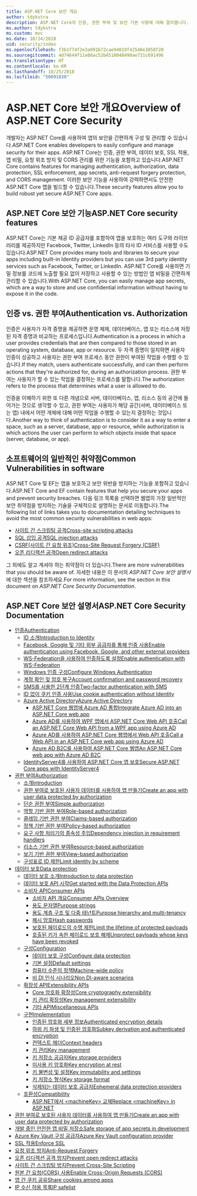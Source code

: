 ```yaml
---
title: ASP.NET Core 보안 개요
author: tdykstra
description: ASP.NET Core의 인증, 권한 부여 및 보안 기본 사항에 대해 알아봅니다.
ms.author: tdykstra
ms.custom: mvc
ms.date: 10/24/2018
uid: security/index
ms.openlocfilehash: f3b1f74f2e3a991b72cae94019f42548e3858f20
ms.sourcegitcommit: 4d74644f11e0dac52b4510048490ae731c691496
ms.translationtype: HT
ms.contentlocale: ko-KR
ms.lasthandoff: 10/25/2018
ms.locfileid: "50091030"
---
```

# <a name="overview-of-aspnet-core-security"></a><span data-ttu-id="68203-103">ASP.NET Core 보안 개요</span><span class="sxs-lookup"><span data-stu-id="68203-103">Overview of ASP.NET Core Security</span></span>

<span data-ttu-id="68203-104">개발자는 ASP.NET Core를 사용하여 앱의 보안을 간편하게 구성 및 관리할 수 있습니다.</span><span class="sxs-lookup"><span data-stu-id="68203-104">ASP.NET Core enables developers to easily configure and manage security for their apps.</span></span> <span data-ttu-id="68203-105">ASP.NET Core는 인증, 권한 부여, 데이터 보호, SSL 적용, 앱 비밀, 요청 위조 방지 및 CORS 관리를 위한 기능을 포함하고 있습니다.</span><span class="sxs-lookup"><span data-stu-id="68203-105">ASP.NET Core contains features for managing authentication, authorization, data protection, SSL enforcement, app secrets, anti-request forgery protection, and CORS management.</span></span> <span data-ttu-id="68203-106">이러한 보안 기능을 사용하여 강력하면서도 안전한 ASP.NET Core 앱을 빌드할 수 있습니다.</span><span class="sxs-lookup"><span data-stu-id="68203-106">These security features allow you to build robust yet secure ASP.NET Core apps.</span></span>

## <a name="aspnet-core-security-features"></a><span data-ttu-id="68203-107">ASP.NET Core 보안 기능</span><span class="sxs-lookup"><span data-stu-id="68203-107">ASP.NET Core security features</span></span>

<span data-ttu-id="68203-108">ASP.NET Core는 기본 제공 ID 공급자를 포함하여 앱을 보호하는 여러 도구와 라이브러리를 제공하지만 Facebook, Twitter, LinkedIn 등의 타사 ID 서비스를 사용할 수도 있습니다.</span><span class="sxs-lookup"><span data-stu-id="68203-108">ASP.NET Core provides many tools and libraries to secure your apps including built-in Identity providers but you can use 3rd party identity services such as Facebook, Twitter, or LinkedIn.</span></span> <span data-ttu-id="68203-109">ASP.NET Core를 사용하면 기밀 정보를 코드에 노출할 필요 없이 저장하고 사용할 수 있는 방법인 앱 비밀을 간편하게 관리할 수 있습니다.</span><span class="sxs-lookup"><span data-stu-id="68203-109">With ASP.NET Core, you can easily manage app secrets, which are a way to store and use confidential information without having to expose it in the code.</span></span>

## <a name="authentication-vs-authorization"></a><span data-ttu-id="68203-110">인증 vs. 권한 부여</span><span class="sxs-lookup"><span data-stu-id="68203-110">Authentication vs. Authorization</span></span>

<span data-ttu-id="68203-111">인증은 사용자가 자격 증명을 제공하면 운영 체제, 데이터베이스, 앱 또는 리소스에 저장된 자격 증명과 비교하는 프로세스입니다.</span><span class="sxs-lookup"><span data-stu-id="68203-111">Authentication is a process in which a user provides credentials that are then compared to those stored in an operating system, database, app or resource.</span></span> <span data-ttu-id="68203-112">두 자격 증명이 일치하면 사용자 인증이 성공하고 사용자는 권한 부여 프로세스 동안 권한이 부여된 작업을 수행할 수 있습니다.</span><span class="sxs-lookup"><span data-stu-id="68203-112">If they match, users authenticate successfully, and can then perform actions that they're authorized for, during an authorization process.</span></span> <span data-ttu-id="68203-113">권한 부여는 사용자가 할 수 있는 작업을 결정하는 프로세스를 말합니다.</span><span class="sxs-lookup"><span data-stu-id="68203-113">The authorization refers to the process that determines what a user is allowed to do.</span></span>

<span data-ttu-id="68203-114">인증을 이해하기 위한 또 다른 개념으로 서버, 데이터베이스, 앱, 리소스 등의 공간에 들어가는 것으로 생각할 수 있고, 권한 부여는 사용자가 해당 공간(서버, 데이터베이스 또는 앱) 내에서 어떤 개체에 대해 어떤 작업을 수행할 수 있는지 결정하는 것입니다.</span><span class="sxs-lookup"><span data-stu-id="68203-114">Another way to think of authentication is to consider it as a way to enter a space, such as a server, database, app or resource, while authorization is which actions the user can perform to which objects inside that space (server, database, or app).</span></span>

## <a name="common-vulnerabilities-in-software"></a><span data-ttu-id="68203-115">소프트웨어의 일반적인 취약점</span><span class="sxs-lookup"><span data-stu-id="68203-115">Common Vulnerabilities in software</span></span>

<span data-ttu-id="68203-116">ASP.NET Core 및 EF는 앱을 보호하고 보안 위반을 방지하는 기능을 포함하고 있습니다.</span><span class="sxs-lookup"><span data-stu-id="68203-116">ASP.NET Core and EF contain features that help you secure your apps and prevent security breaches.</span></span> <span data-ttu-id="68203-117">다음 링크 목록을 선택하면 웹앱의 가장 일반적인 보안 취약점을 방지하는 기술을 구체적으로 설명하는 문서로 이동합니다.</span><span class="sxs-lookup"><span data-stu-id="68203-117">The following list of links takes you to documentation detailing techniques to avoid the most common security vulnerabilities in web apps:</span></span>

* [<span data-ttu-id="68203-118">사이트 간 스크립팅 공격</span><span class="sxs-lookup"><span data-stu-id="68203-118">Cross-site scripting attacks</span></span>](xref:security/cross-site-scripting)
* [<span data-ttu-id="68203-119">SQL 삽입 공격</span><span class="sxs-lookup"><span data-stu-id="68203-119">SQL injection attacks</span></span>](/ef/core/querying/raw-sql)
* [<span data-ttu-id="68203-120">CSRF(사이트 간 요청 위조)</span><span class="sxs-lookup"><span data-stu-id="68203-120">Cross-Site Request Forgery (CSRF)</span></span>](xref:security/anti-request-forgery)
* [<span data-ttu-id="68203-121">오픈 리디렉션 공격</span><span class="sxs-lookup"><span data-stu-id="68203-121">Open redirect attacks</span></span>](xref:security/preventing-open-redirects)

<span data-ttu-id="68203-122">그 외에도 알고 계셔야 하는 취약점이 더 있습니다.</span><span class="sxs-lookup"><span data-stu-id="68203-122">There are more vulnerabilities that you should be aware of.</span></span> <span data-ttu-id="68203-123">자세한 내용은 이 문서의 *ASP.NET Core 보안 설명서*에 대한 섹션을 참조하세요.</span><span class="sxs-lookup"><span data-stu-id="68203-123">For more information, see the section in this document on *ASP.NET Core Security Documentation*.</span></span>

## <a name="aspnet-core-security-documentation"></a><span data-ttu-id="68203-124">ASP.NET Core 보안 설명서</span><span class="sxs-lookup"><span data-stu-id="68203-124">ASP.NET Core Security Documentation</span></span>

* [<span data-ttu-id="68203-125">인증</span><span class="sxs-lookup"><span data-stu-id="68203-125">Authentication</span></span>](xref:security/authentication/index)
  * [<span data-ttu-id="68203-126">ID 소개</span><span class="sxs-lookup"><span data-stu-id="68203-126">Introduction to Identity</span></span>](xref:security/authentication/identity)
  * [<span data-ttu-id="68203-127">Facebook, Google 및 기타 외부 공급자를 통해 인증 사용</span><span class="sxs-lookup"><span data-stu-id="68203-127">Enable authentication using Facebook, Google, and other external providers</span></span>](xref:security/authentication/social/index)
  * [<span data-ttu-id="68203-128">WS-Federation을 사용하여 인증하도록 설정</span><span class="sxs-lookup"><span data-stu-id="68203-128">Enable authentication with WS-Federation</span></span>](xref:security/authentication/ws-federation)
  * [<span data-ttu-id="68203-129">Windows 인증 구성</span><span class="sxs-lookup"><span data-stu-id="68203-129">Configure Windows Authentication</span></span>](xref:security/authentication/windowsauth)
  * [<span data-ttu-id="68203-130">계정 확인 및 암호 복구</span><span class="sxs-lookup"><span data-stu-id="68203-130">Account confirmation and password recovery</span></span>](xref:security/authentication/accconfirm)
  * [<span data-ttu-id="68203-131">SMS를 사용한 2단계 인증</span><span class="sxs-lookup"><span data-stu-id="68203-131">Two-factor authentication with SMS</span></span>](xref:security/authentication/2fa)
  * [<span data-ttu-id="68203-132">ID 없이 쿠키 인증 사용</span><span class="sxs-lookup"><span data-stu-id="68203-132">Use cookie authentication without Identity</span></span>](xref:security/authentication/cookie)
  * [<span data-ttu-id="68203-133">Azure Active Directory</span><span class="sxs-lookup"><span data-stu-id="68203-133">Azure Active Directory</span></span>](xref:security/authentication/azure-active-directory/index)
    * [<span data-ttu-id="68203-134">ASP.NET Core 웹앱에 Azure AD 통합</span><span class="sxs-lookup"><span data-stu-id="68203-134">Integrate Azure AD into an ASP.NET Core web app</span></span>](https://azure.microsoft.com/documentation/samples/active-directory-dotnet-webapp-openidconnect-aspnetcore/)
    * [<span data-ttu-id="68203-135">Azure AD를 사용하여 WPF 앱에서 ASP.NET Core Web API 호출</span><span class="sxs-lookup"><span data-stu-id="68203-135">Call an ASP.NET Core Web API from a WPF app using Azure AD</span></span>](https://azure.microsoft.com/documentation/samples/active-directory-dotnet-native-aspnetcore/)
    * [<span data-ttu-id="68203-136">Azure AD를 사용하여 ASP.NET Core 웹앱에서 Web API 호출</span><span class="sxs-lookup"><span data-stu-id="68203-136">Call a Web API in an ASP.NET Core web app using Azure AD</span></span>](https://azure.microsoft.com/documentation/samples/active-directory-dotnet-webapp-webapi-openidconnect-aspnetcore/)
    * [<span data-ttu-id="68203-137">Azure AD B2C를 사용하여 ASP.NET Core 웹앱</span><span class="sxs-lookup"><span data-stu-id="68203-137">An ASP.NET Core web app with Azure AD B2C</span></span>](https://azure.microsoft.com/resources/samples/active-directory-b2c-dotnetcore-webapp/)
  * [<span data-ttu-id="68203-138">IdentityServer4를 사용하여 ASP.NET Core 앱 보호</span><span class="sxs-lookup"><span data-stu-id="68203-138">Secure ASP.NET Core apps with IdentityServer4</span></span>](https://identityserver4.readthedocs.io)
* [<span data-ttu-id="68203-139">권한 부여</span><span class="sxs-lookup"><span data-stu-id="68203-139">Authorization</span></span>](xref:security/authorization/index)
  * [<span data-ttu-id="68203-140">소개</span><span class="sxs-lookup"><span data-stu-id="68203-140">Introduction</span></span>](xref:security/authorization/introduction)
  * [<span data-ttu-id="68203-141">권한 부여로 보호된 사용자 데이터를 사용하여 앱 만들기</span><span class="sxs-lookup"><span data-stu-id="68203-141">Create an app with user data protected by authorization</span></span>](xref:security/authorization/secure-data)
  * [<span data-ttu-id="68203-142">단순 권한 부여</span><span class="sxs-lookup"><span data-stu-id="68203-142">Simple authorization</span></span>](xref:security/authorization/simple)
  * [<span data-ttu-id="68203-143">역할 기반 권한 부여</span><span class="sxs-lookup"><span data-stu-id="68203-143">Role-based authorization</span></span>](xref:security/authorization/roles)
  * [<span data-ttu-id="68203-144">클레임 기반 권한 부여</span><span class="sxs-lookup"><span data-stu-id="68203-144">Claims-based authorization</span></span>](xref:security/authorization/claims)
  * [<span data-ttu-id="68203-145">정책 기반 권한 부여</span><span class="sxs-lookup"><span data-stu-id="68203-145">Policy-based authorization</span></span>](xref:security/authorization/policies)
  * [<span data-ttu-id="68203-146">요구 사항 처리기의 종속성 주입</span><span class="sxs-lookup"><span data-stu-id="68203-146">Dependency injection in requirement handlers</span></span>](xref:security/authorization/dependencyinjection)
  * [<span data-ttu-id="68203-147">리소스 기반 권한 부여</span><span class="sxs-lookup"><span data-stu-id="68203-147">Resource-based authorization</span></span>](xref:security/authorization/resourcebased)
  * [<span data-ttu-id="68203-148">보기 기반 권한 부여</span><span class="sxs-lookup"><span data-stu-id="68203-148">View-based authorization</span></span>](xref:security/authorization/views)
  * [<span data-ttu-id="68203-149">구성표로 ID 제한</span><span class="sxs-lookup"><span data-stu-id="68203-149">Limit identity by scheme</span></span>](xref:security/authorization/limitingidentitybyscheme)
* [<span data-ttu-id="68203-150">데이터 보호</span><span class="sxs-lookup"><span data-stu-id="68203-150">Data protection</span></span>](xref:security/data-protection/index)
  * [<span data-ttu-id="68203-151">데이터 보호 소개</span><span class="sxs-lookup"><span data-stu-id="68203-151">Introduction to data protection</span></span>](xref:security/data-protection/introduction)
  * [<span data-ttu-id="68203-152">데이터 보호 API 시작</span><span class="sxs-lookup"><span data-stu-id="68203-152">Get started with the Data Protection APIs</span></span>](xref:security/data-protection/using-data-protection)
  * [<span data-ttu-id="68203-153">소비자 API</span><span class="sxs-lookup"><span data-stu-id="68203-153">Consumer APIs</span></span>](xref:security/data-protection/consumer-apis/index)
    * [<span data-ttu-id="68203-154">소비자 API 개요</span><span class="sxs-lookup"><span data-stu-id="68203-154">Consumer APIs Overview</span></span>](xref:security/data-protection/consumer-apis/overview)
    * [<span data-ttu-id="68203-155">용도 문자열</span><span class="sxs-lookup"><span data-stu-id="68203-155">Purpose strings</span></span>](xref:security/data-protection/consumer-apis/purpose-strings)
    * [<span data-ttu-id="68203-156">용도 계층 구조 및 다중 테넌트</span><span class="sxs-lookup"><span data-stu-id="68203-156">Purpose hierarchy and multi-tenancy</span></span>](xref:security/data-protection/consumer-apis/purpose-strings-multitenancy)
    * [<span data-ttu-id="68203-157">해시 암호</span><span class="sxs-lookup"><span data-stu-id="68203-157">Hash passwords</span></span>](xref:security/data-protection/consumer-apis/password-hashing)
    * [<span data-ttu-id="68203-158">보호된 페이로드의 수명 제한</span><span class="sxs-lookup"><span data-stu-id="68203-158">Limit the lifetime of protected payloads</span></span>](xref:security/data-protection/consumer-apis/limited-lifetime-payloads)
    * [<span data-ttu-id="68203-159">호출된 키가 속한 페이로드 보호 해제</span><span class="sxs-lookup"><span data-stu-id="68203-159">Unprotect payloads whose keys have been revoked</span></span>](xref:security/data-protection/consumer-apis/dangerous-unprotect)
  * [<span data-ttu-id="68203-160">구성</span><span class="sxs-lookup"><span data-stu-id="68203-160">Configuration</span></span>](xref:security/data-protection/configuration/index)
    * [<span data-ttu-id="68203-161">데이터 보호 구성</span><span class="sxs-lookup"><span data-stu-id="68203-161">Configure data protection</span></span>](xref:security/data-protection/configuration/overview)
    * [<span data-ttu-id="68203-162">기본 설정</span><span class="sxs-lookup"><span data-stu-id="68203-162">Default settings</span></span>](xref:security/data-protection/configuration/default-settings)
    * [<span data-ttu-id="68203-163">컴퓨터 수준의 정책</span><span class="sxs-lookup"><span data-stu-id="68203-163">Machine-wide policy</span></span>](xref:security/data-protection/configuration/machine-wide-policy)
    * [<span data-ttu-id="68203-164">비 DI 인식 시나리오</span><span class="sxs-lookup"><span data-stu-id="68203-164">Non DI-aware scenarios</span></span>](xref:security/data-protection/configuration/non-di-scenarios)
  * [<span data-ttu-id="68203-165">확장성 API</span><span class="sxs-lookup"><span data-stu-id="68203-165">Extensibility APIs</span></span>](xref:security/data-protection/extensibility/index)
    * [<span data-ttu-id="68203-166">Core 암호화 확장성</span><span class="sxs-lookup"><span data-stu-id="68203-166">Core cryptography extensibility</span></span>](xref:security/data-protection/extensibility/core-crypto)
    * [<span data-ttu-id="68203-167">키 관리 확장성</span><span class="sxs-lookup"><span data-stu-id="68203-167">Key management extensibility</span></span>](xref:security/data-protection/extensibility/key-management)
    * [<span data-ttu-id="68203-168">기타 API</span><span class="sxs-lookup"><span data-stu-id="68203-168">Miscellaneous APIs</span></span>](xref:security/data-protection/extensibility/misc-apis)
  * [<span data-ttu-id="68203-169">구현</span><span class="sxs-lookup"><span data-stu-id="68203-169">Implementation</span></span>](xref:security/data-protection/implementation/index)
    * [<span data-ttu-id="68203-170">인증된 암호화 세부 정보</span><span class="sxs-lookup"><span data-stu-id="68203-170">Authenticated encryption details</span></span>](xref:security/data-protection/implementation/authenticated-encryption-details)
    * [<span data-ttu-id="68203-171">하위 키 파생 및 인증된 암호화</span><span class="sxs-lookup"><span data-stu-id="68203-171">Subkey derivation and authenticated encryption</span></span>](xref:security/data-protection/implementation/subkeyderivation)
    * [<span data-ttu-id="68203-172">컨텍스트 헤더</span><span class="sxs-lookup"><span data-stu-id="68203-172">Context headers</span></span>](xref:security/data-protection/implementation/context-headers)
    * [<span data-ttu-id="68203-173">키 관리</span><span class="sxs-lookup"><span data-stu-id="68203-173">Key management</span></span>](xref:security/data-protection/implementation/key-management)
    * [<span data-ttu-id="68203-174">키 저장소 공급자</span><span class="sxs-lookup"><span data-stu-id="68203-174">Key storage providers</span></span>](xref:security/data-protection/implementation/key-storage-providers)
    * [<span data-ttu-id="68203-175">미사용 키 암호화</span><span class="sxs-lookup"><span data-stu-id="68203-175">Key encryption at rest</span></span>](xref:security/data-protection/implementation/key-encryption-at-rest)
    * [<span data-ttu-id="68203-176">키 불변성 및 설정</span><span class="sxs-lookup"><span data-stu-id="68203-176">Key immutability and settings</span></span>](xref:security/data-protection/implementation/key-immutability)
    * [<span data-ttu-id="68203-177">키 저장소 형식</span><span class="sxs-lookup"><span data-stu-id="68203-177">Key storage format</span></span>](xref:security/data-protection/implementation/key-storage-format)
    * [<span data-ttu-id="68203-178">삭제되는 데이터 보호 공급자</span><span class="sxs-lookup"><span data-stu-id="68203-178">Ephemeral data protection providers</span></span>](xref:security/data-protection/implementation/key-storage-ephemeral)
  * [<span data-ttu-id="68203-179">호환성</span><span class="sxs-lookup"><span data-stu-id="68203-179">Compatibility</span></span>](xref:security/data-protection/compatibility/index)
    * [<span data-ttu-id="68203-180">ASP.NET에서 \<machineKey> 교체</span><span class="sxs-lookup"><span data-stu-id="68203-180">Replace \<machineKey> in ASP.NET</span></span>](xref:security/data-protection/compatibility/replacing-machinekey)
* [<span data-ttu-id="68203-181">권한 부여로 보호된 사용자 데이터를 사용하여 앱 만들기</span><span class="sxs-lookup"><span data-stu-id="68203-181">Create an app with user data protected by authorization</span></span>](xref:security/authorization/secure-data)
* [<span data-ttu-id="68203-182">개발 중인 안전한 앱 비밀 저장소</span><span class="sxs-lookup"><span data-stu-id="68203-182">Safe storage of app secrets in development</span></span>](xref:security/app-secrets)
* [<span data-ttu-id="68203-183">Azure Key Vault 구성 공급자</span><span class="sxs-lookup"><span data-stu-id="68203-183">Azure Key Vault configuration provider</span></span>](xref:security/key-vault-configuration)
* [<span data-ttu-id="68203-184">SSL 적용</span><span class="sxs-lookup"><span data-stu-id="68203-184">Enforce SSL</span></span>](xref:security/enforcing-ssl)
* [<span data-ttu-id="68203-185">요청 위조 방지</span><span class="sxs-lookup"><span data-stu-id="68203-185">Anti-Request Forgery</span></span>](xref:security/anti-request-forgery)
* [<span data-ttu-id="68203-186">오픈 리디렉션 공격 방지</span><span class="sxs-lookup"><span data-stu-id="68203-186">Prevent open redirect attacks</span></span>](xref:security/preventing-open-redirects)
* [<span data-ttu-id="68203-187">사이트 간 스크립팅 방지</span><span class="sxs-lookup"><span data-stu-id="68203-187">Prevent Cross-Site Scripting</span></span>](xref:security/cross-site-scripting)
* [<span data-ttu-id="68203-188">원본 간 요청(CORS) 사용</span><span class="sxs-lookup"><span data-stu-id="68203-188">Enable Cross-Origin Requests (CORS)</span></span>](xref:security/cors)
* [<span data-ttu-id="68203-189">앱 간 쿠키 공유</span><span class="sxs-lookup"><span data-stu-id="68203-189">Share cookies among apps</span></span>](xref:security/cookie-sharing)
* [<span data-ttu-id="68203-190">IP 수신 허용 목록</span><span class="sxs-lookup"><span data-stu-id="68203-190">IP safelist</span></span>](xref:security/ip-safelist)
